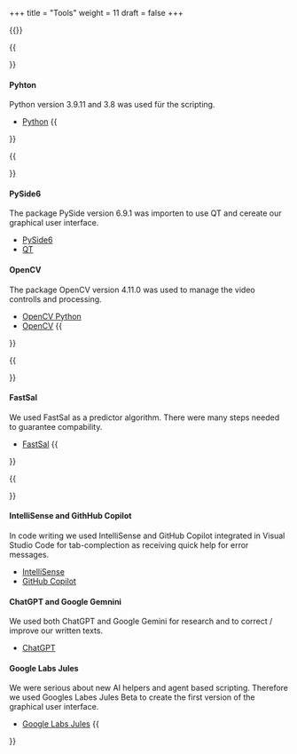 +++
title = "Tools"
weight = 11
draft = false
+++

{{<image src="tool-overview.jpg" caption="" alt="">}}

{{<section title="Languages">}}
#### Pyhton
Python version 3.9.11 and 3.8 was used für the scripting.
- [Python](https://www.python.org/)
{{</section>}}

{{<section title="Packages">}}
#### PySide6
The package PySide version 6.9.1 was importen to use QT and cereate our graphical user interface.
- [PySide6](https://pypi.org/project/PySide6/)
- [QT](https://www.qt.io/)

#### OpenCV
The package OpenCV version 4.11.0 was used to manage the video controlls and processing.
- [OpenCV Python](https://pypi.org/project/opencv-python/)
- [OpenCV](https://opencv.org/)
{{</section>}}

{{<section title="Repositories">}}
#### FastSal
We used FastSal as a predictor algorithm. There were many steps needed to guarantee compability.
- [FastSal]()
{{</section>}}

{{<section title="AI Tools">}}
#### IntelliSense and GithHub Copilot
In code writing we used IntelliSense and GitHub Copilot integrated in Visual Studio Code for tab-complection as receiving quick help for error messages. 
- [IntelliSense](https://code.visualstudio.com/docs/editing/intellisense)
- [GitHub Copilot](https://github.com/features/copilot)

#### ChatGPT and Google Gemnini
We used both ChatGPT and Google Gemini for research and to correct / improve our written texts.
- [ChatGPT]()

#### Google Labs Jules
We were serious about new AI helpers and agent based scripting. Therefore we used Googles Labes Jules Beta to create the first version of the graphical user interface.
- [Google Labs Jules](https://jules.google/)
{{</section>}}